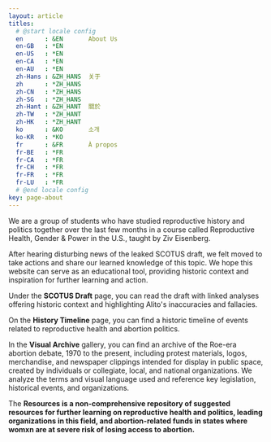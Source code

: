 ```yaml
---
layout: article
titles:
  # @start locale config
  en      : &EN       About Us
  en-GB   : *EN
  en-US   : *EN
  en-CA   : *EN
  en-AU   : *EN
  zh-Hans : &ZH_HANS  关于
  zh      : *ZH_HANS
  zh-CN   : *ZH_HANS
  zh-SG   : *ZH_HANS
  zh-Hant : &ZH_HANT  關於
  zh-TW   : *ZH_HANT
  zh-HK   : *ZH_HANT
  ko      : &KO       소개
  ko-KR   : *KO
  fr      : &FR       À propos
  fr-BE   : *FR
  fr-CA   : *FR
  fr-CH   : *FR
  fr-FR   : *FR
  fr-LU   : *FR
  # @end locale config
key: page-about
---
```


We are a group of students who have studied reproductive history and politics together over the last few months in a course called Reproductive Health, Gender & Power in the U.S., taught by Ziv Eisenberg.

After hearing disturbing news of the leaked SCOTUS draft, we felt moved to take actions and share our learned knowledge of this topic. We hope this website can serve as an educational tool, providing historic context and inspiration for further learning and action.

Under the <b>SCOTUS Draft</b> page, you can read the draft with linked analyses offering historic context and highlighting Alito's inaccuracies and fallacies.

On the <b>History Timeline</b> page, you can find a historic timeline of events related to reproductive health and abortion politics.

In the <b>Visual Archive</b> gallery, you can find an archive of the Roe-era abortion debate, 1970 to the present, including protest materials, logos, merchandise, and newspaper clippings intended for display in public space, created by individuals or collegiate, local, and national organizations. We analyze the terms and visual language used and reference key legislation, historical events, and organizations.

The <b>Resources<page> is a non-comprehensive repository of suggested resources for further learning on reproductive health and politics, leading organizations in this field, and abortion-related funds in states where womxn are at severe risk of losing access to abortion.


